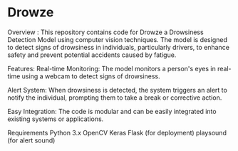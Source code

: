 # Drowze
Overview :
This repository contains code for Drowze a Drowsiness Detection Model using computer vision techniques. The model is designed to detect signs of drowsiness in individuals, particularly drivers, to enhance safety and prevent potential accidents caused by fatigue.

Features:
Real-time Monitoring: The model monitors a person's eyes in real-time using a webcam to detect signs of drowsiness.

Alert System: When drowsiness is detected, the system triggers an alert to notify the individual, prompting them to take a break or corrective action.

Easy Integration: The code is modular and can be easily integrated into existing systems or applications.

Requirements
Python 3.x
OpenCV
Keras
Flask (for deployment)
playsound (for alert sound)
